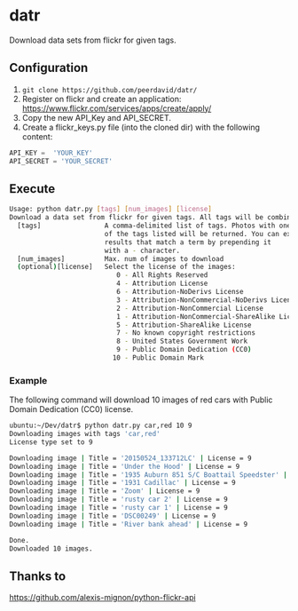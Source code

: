 # datr
Download data sets from flickr for given tags.

## Configuration
1. ```git clone https://github.com/peerdavid/datr/```
2. Register on flickr and create an application: https://www.flickr.com/services/apps/create/apply/
3. Copy the new API_Key and API_SECRET.
4. Create a flickr_keys.py file (into the cloned dir) with the following content:<br>
``` python
API_KEY =  'YOUR_KEY'
API_SECRET = 'YOUR_SECRET'
```

## Execute
``` Bash
Usage: python datr.py [tags] [num_images] [license]
Download a data set from flickr for given tags. All tags will be combined with AND.
  [tags]                A comma-delimited list of tags. Photos with one or more
                        of the tags listed will be returned. You can exclude 
                        results that match a term by prepending it
                        with a - character.
  [num_images]          Max. num of images to download
  (optional)[license]   Select the license of the images:
                           0 - All Rights Reserved
                           4 - Attribution License
                           6 - Attribution-NoDerivs License
                           3 - Attribution-NonCommercial-NoDerivs License
                           2 - Attribution-NonCommercial License
                           1 - Attribution-NonCommercial-ShareAlike License
                           5 - Attribution-ShareAlike License
                           7 - No known copyright restrictions
                           8 - United States Government Work
                           9 - Public Domain Dedication (CC0)
                          10 - Public Domain Mark 
```

### Example
The following command will download 10 images of red cars with Public Domain Dedication (CC0) license.<br>
``` Bash
ubuntu:~/Dev/datr$ python datr.py car,red 10 9
Downloading images with tags 'car,red'
License type set to 9

Downloading image | Title = '20150524_133712LC' | License = 9
Downloading image | Title = 'Under the Hood' | License = 9
Downloading image | Title = '1935 Auburn 851 S/C Boattail Speedster' | License = 9
Downloading image | Title = '1931 Cadillac' | License = 9
Downloading image | Title = 'Zoom' | License = 9
Downloading image | Title = 'rusty car 2' | License = 9
Downloading image | Title = 'rusty car 1' | License = 9
Downloading image | Title = 'DSC00249' | License = 9
Downloading image | Title = 'River bank ahead' | License = 9

Done.
Downloaded 10 images. 
```

## Thanks to
https://github.com/alexis-mignon/python-flickr-api

